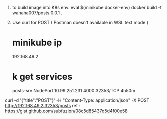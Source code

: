 1. to build image into K8s env.
   eval $(minikube docker-env)
   docker build -t wahaha007/posts:0.0.1 .

2. Use curl for POST ( Postman doesn't available in WSL text mode )
   # minikube ip
   192.168.49.2
   # k get services
   posts-srv NodePort 10.99.251.231 <none> 4000:32353/TCP 4h50m

curl -d '{"title":"POST"}' -H "Content-Type: application/json" -X POST http://192.168.49.2:32353/posts
ref : https://gist.github.com/subfuzion/08c5d85437d5d4f00e58
